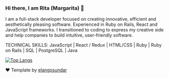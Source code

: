 
### Hi there, I am Rita (Margarita) 👋

I am a full-stack developer focused on creating innovative, efficient and aesthetically pleasing software. Experienced in Ruby on Rails, React and JavaScript frameworks. I transitioned to coding to express my creative side and help companies to build intuitive, user-friendly software.


TECHNICAL SKILLS: JavaScript | React / Redux | HTML/CSS | Ruby | Ruby on Rails | SQL | PostgreSQL | Java


[![Top Langs](https://github-readme-stats.vercel.app/api/top-langs/?username=rita-morozova&layout=compact&theme=buefy)](https://github.com/anuraghazra/github-readme-stats)


❤️  Template by [elangosundar](https://github.com/elangosundar/awesome-README-templates) 


